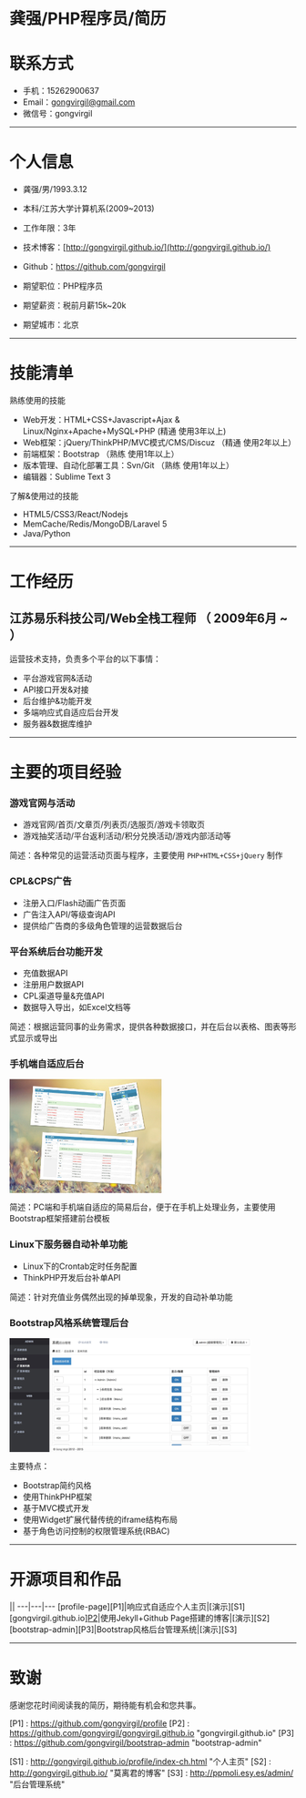 # 龚强/PHP程序员/简历

# 联系方式

- 手机：15262900637
- Email：gongvirgil@gmail.com
- 微信号：gongvirgil

---

# 个人信息

- 龚强/男/1993.3.12
- 本科/江苏大学计算机系(2009~2013)
- 工作年限：3年
- 技术博客：[http://gongvirgil.github.io/](http://gongvirgil.github.io/)
- Github：https://github.com/gongvirgil

- 期望职位：PHP程序员
- 期望薪资：税前月薪15k~20k
- 期望城市：北京

---

# 技能清单

熟练使用的技能

- Web开发：HTML+CSS+Javascript+Ajax & Linux/Nginx+Apache+MySQL+PHP (精通 使用3年以上)
- Web框架：jQuery/ThinkPHP/MVC模式/CMS/Discuz （精通 使用2年以上）
- 前端框架：Bootstrap （熟练 使用1年以上）
- 版本管理、自动化部署工具：Svn/Git （熟练 使用1年以上）
- 编辑器：Sublime Text 3

了解&使用过的技能

- HTML5/CSS3/React/Nodejs
- MemCache/Redis/MongoDB/Laravel 5
- Java/Python
---

# 工作经历

## 江苏易乐科技公司/Web全栈工程师 （ 2009年6月 ~ ）

运营技术支持，负责多个平台的以下事情：

- 平台游戏官网&活动
- API接口开发&对接
- 后台维护&功能开发
- 多端响应式自适应后台开发
- 服务器&数据库维护

---

# 主要的项目经验

### 游戏官网与活动

- 游戏官网/首页/文章页/列表页/选服页/游戏卡领取页
- 游戏抽奖活动/平台返利活动/积分兑换活动/游戏内部活动等

简述：各种常见的运营活动页面与程序，主要使用 `PHP+HTML+CSS+jQuery` 制作

### CPL&CPS广告

- 注册入口/Flash动画广告页面
- 广告注入API/等级查询API
- 提供给广告商的多级角色管理的运营数据后台

### 平台系统后台功能开发

- 充值数据API
- 注册用户数据API
- CPL渠道导量&充值API
- 数据导入导出，如Excel文档等

简述：根据运营同事的业务需求，提供各种数据接口，并在后台以表格、图表等形式显示或导出

### 手机端自适应后台

<img src="./images/profile-pic-wap.jpg" height="200" title="多端响应式自适应后台" alt="多端响应式自适应后台.jpg" align="center" />

简述：PC端和手机端自适应的简易后台，便于在手机上处理业务，主要使用Bootstrap框架搭建前台模板

### Linux下服务器自动补单功能 

- Linux下的Crontab定时任务配置
- ThinkPHP开发后台补单API

简述：针对充值业务偶然出现的掉单现象，开发的自动补单功能

### Bootstrap风格系统管理后台

<img src="./images/profile-pic-admin.jpg" height="200" title="Bootstrap风格系统管理后台" alt="Bootstrap风格系统管理后台.jpg" align="center" />

主要特点：

- Bootstrap简约风格
- 使用ThinkPHP框架
- 基于MVC模式开发
- 使用Widget扩展代替传统的iframe结构布局
- 基于角色访问控制的权限管理系统(RBAC)

---

# 开源项目和作品

||
---|---|---
[profile-page][P1]|响应式自适应个人主页|[演示][S1]
[gongvirgil.github.io][P2](/)|使用Jekyll+Github Page搭建的博客|[演示][S2]
[bootstrap-admin][P3]|Bootstrap风格后台管理系统|[演示][S3]

---

# 致谢 

感谢您花时间阅读我的简历，期待能有机会和您共事。

[P1] : https://github.com/gongvirgil/profile
[P2] : https://github.com/gongvirgil/gongvirgil.github.io "gongvirgil.github.io"
[P3] : https://github.com/gongvirgil/bootstrap-admin "bootstrap-admin"

[S1] : http://gongvirgil.github.io/profile/index-ch.html "个人主页"
[S2] : http://gongvirgil.github.io/ "莫离君的博客"
[S3] : http://ppmoli.esy.es/admin/ "后台管理系统"

